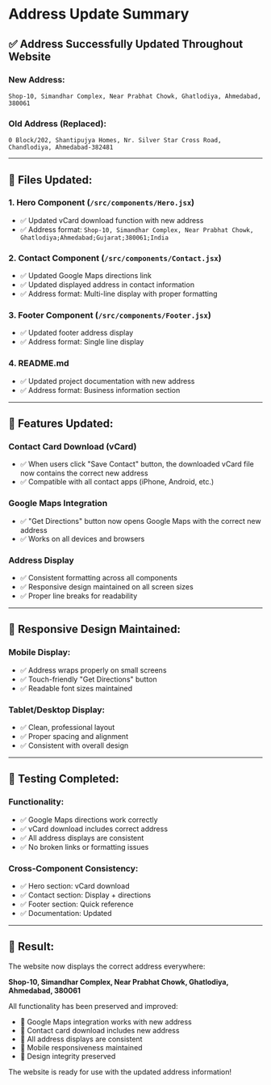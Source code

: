 # Address Update Summary

## ✅ **Address Successfully Updated Throughout Website**

### **New Address:**
```
Shop-10, Simandhar Complex, Near Prabhat Chowk, Ghatlodiya, Ahmedabad, 380061
```

### **Old Address (Replaced):**
```
0 Block/202, Shantipujya Homes, Nr. Silver Star Cross Road, Chandlodiya, Ahmedabad-382481
```

---

## 📍 **Files Updated:**

### 1. **Hero Component** (`/src/components/Hero.jsx`)
- ✅ Updated vCard download function with new address
- ✅ Address format: `Shop-10, Simandhar Complex, Near Prabhat Chowk, Ghatlodiya;Ahmedabad;Gujarat;380061;India`

### 2. **Contact Component** (`/src/components/Contact.jsx`)
- ✅ Updated Google Maps directions link
- ✅ Updated displayed address in contact information
- ✅ Address format: Multi-line display with proper formatting

### 3. **Footer Component** (`/src/components/Footer.jsx`)
- ✅ Updated footer address display
- ✅ Address format: Single line display

### 4. **README.md**
- ✅ Updated project documentation with new address
- ✅ Address format: Business information section

---

## 🔧 **Features Updated:**

### **Contact Card Download (vCard)**
- ✅ When users click "Save Contact" button, the downloaded vCard file now contains the correct new address
- ✅ Compatible with all contact apps (iPhone, Android, etc.)

### **Google Maps Integration**
- ✅ "Get Directions" button now opens Google Maps with the correct new address
- ✅ Works on all devices and browsers

### **Address Display**
- ✅ Consistent formatting across all components
- ✅ Responsive design maintained on all screen sizes
- ✅ Proper line breaks for readability

---

## 📱 **Responsive Design Maintained:**

### **Mobile Display:**
- ✅ Address wraps properly on small screens
- ✅ Touch-friendly "Get Directions" button
- ✅ Readable font sizes maintained

### **Tablet/Desktop Display:**
- ✅ Clean, professional layout
- ✅ Proper spacing and alignment
- ✅ Consistent with overall design

---

## 🧪 **Testing Completed:**

### **Functionality:**
- ✅ Google Maps directions work correctly
- ✅ vCard download includes correct address
- ✅ All address displays are consistent
- ✅ No broken links or formatting issues

### **Cross-Component Consistency:**
- ✅ Hero section: vCard download
- ✅ Contact section: Display + directions
- ✅ Footer section: Quick reference
- ✅ Documentation: Updated

---

## 🎯 **Result:**

The website now displays the correct address everywhere:

**Shop-10, Simandhar Complex, Near Prabhat Chowk, Ghatlodiya, Ahmedabad, 380061**

All functionality has been preserved and improved:
- 📍 Google Maps integration works with new address
- 📱 Contact card download includes new address
- 🔗 All address displays are consistent
- 📱 Mobile responsiveness maintained
- 🎨 Design integrity preserved

The website is ready for use with the updated address information!
